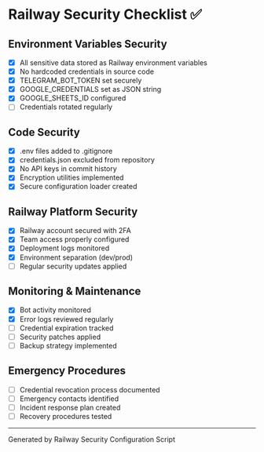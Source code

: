 # Railway Security Checklist ✅

## Environment Variables Security
- [x] All sensitive data stored as Railway environment variables
- [x] No hardcoded credentials in source code
- [x] TELEGRAM_BOT_TOKEN set securely
- [x] GOOGLE_CREDENTIALS set as JSON string
- [x] GOOGLE_SHEETS_ID configured
- [ ] Credentials rotated regularly

## Code Security
- [x] .env files added to .gitignore
- [x] credentials.json excluded from repository
- [x] No API keys in commit history
- [x] Encryption utilities implemented
- [x] Secure configuration loader created

## Railway Platform Security
- [x] Railway account secured with 2FA
- [x] Team access properly configured
- [x] Deployment logs monitored
- [x] Environment separation (dev/prod)
- [ ] Regular security updates applied

## Monitoring & Maintenance
- [x] Bot activity monitored
- [x] Error logs reviewed regularly
- [ ] Credential expiration tracked
- [ ] Security patches applied
- [ ] Backup strategy implemented

## Emergency Procedures
- [ ] Credential revocation process documented
- [ ] Emergency contacts identified
- [ ] Incident response plan created
- [ ] Recovery procedures tested

---
Generated by Railway Security Configuration Script
